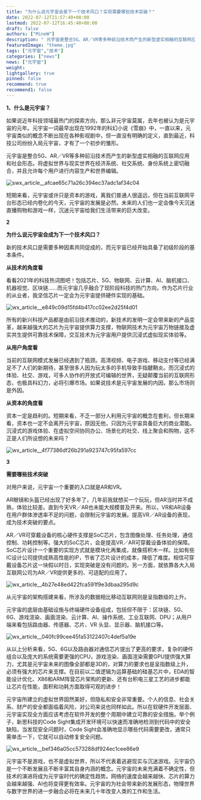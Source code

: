```yaml
---
title: "为什么说元宇宙会是下一个技术风口？实现需要哪些技术突破？"
date: 2022-07-12T21:57:40+08:00
lastmod: 2022-07-12T16:45:40+08:00
draft: false
authors: ["MineW"]
description: " 元宇宙是整合5G、AR／VR等多种前沿技术而产生的新型虚实相融的互联网应用和社会形态。将虚拟世界与现实世界在经济系统、社交系统、身份系统上密切融合，并且允许每个用户进行内容生产和世界编辑。"
featuredImage: "theme.jpg"
tags: ["元宇宙","技术"]
categories: ["news"]
news: ["元宇宙"]
weight: 
lightgallery: true
pinned: false
recommend: true
recommend1: false
---
```




**1、什么是元宇宙？**

如果说近年科技领域最热门的探索方向，那么非元宇宙莫属，去年也被认为是元宇宙的元年。元宇宙一词最早出现在1992年的科幻小说《雪崩》中，一直以来，元宇宙类似的概念不断出现在各种影视剧中，但一直没有明确的定义，直到最近，科技公司纷纷入局元宇宙，才有了一个初步的雏形。

元宇宙是整合5G、AR／VR等多种前沿技术而产生的新型虚实相融的互联网应用和社会形态。将虚拟世界与现实世界在经济系统、社交系统、身份系统上密切融合，并且允许每个用户进行内容生产和世界编辑。

![swx_article__afcae65c71a26c394ec37adc1af34c04](swx_article__afcae65c71a26c394ec37adc1af34c04.jpg)

短期来看，元宇宙或许只是资本的游戏，离我们普通人很遥远，但在当前互联网平台形态已经内卷化的今天，元宇宙的发展是必然。未来的人们也一定会像今天沉迷直播购物和游戏一样，沉迷元宇宙给我们生活带来的巨大改变。

**2**

**为什么说元宇宙会成为下一个技术风口？**

新的技术风口是需要多种因素共同促成的，而元宇宙已经开始具备了初级阶段的基本条件。

**从技术的角度看**

看看2021年的科技热词图吧！包括芯片、5G、物联网、云计算、AI、脑机接口、机器视觉、区块链……而元宇宙几乎融合了现阶段科技的热门方向，作为芯片行业的从业者，我坚信芯片一定会为元宇宙提供硬件实现的基础。

![wx_article__e849c09d15fd4b417cc02ee2d25f4d01](wx_article__e849c09d15fd4b417cc02ee2d25f4d01.jpg)

所有的新兴科技产品都是由前沿技术推动的，新技术的发明一定会带来新的产品变革，越来越强大的芯片为元宇宙提供算力支撑，物联网技术为元宇宙万物链接及虚实共生提供可靠技术保障，交互技术为元宇宙用户提供沉浸式虚拟现实体验等。

**从用户角度看**

当前的互联网模式发展已经遇到了瓶颈。高清视频、电子游戏、移动支付等已经满足不了人们的新期待，甚至很多人因为玩太多的手机导致手指腱鞘炎。而沉浸式的体验、社交、游戏，可多人协作的开放式可编辑的世界，无疑颠覆当前的互联网形态，也极具科幻力，必将引爆市场。如果说技术是元宇宙发展的内因，那么市场则是外因。

**从资本的角度看**

资本一定是趋利的。短期来看，不乏一部分人利用元宇宙的概念在套利，但长期来看，资本也一定不会离开元宇宙，原因无他，只因为元宇宙具备巨大的商业潜能。沉浸式的游戏体验、在虚拟空间协同办公、场景化的社交、线上聚会和购物，这不正是人们所设想的未来吗？

![wx_article__4f77386df26b291a923747c95fa597cc](wx_article__4f77386df26b291a923747c95fa597cc.jpg)

**3**

**需要哪些技术突破**

对用户来说，元宇宙一个重要的入口就是AR和VR。

AR眼镜和头盔已经出现了好多年了，几年前我就想买一个玩玩，但AR当时并不成熟，体验比较差。直到今天VR／AR也未能大规模普及开来。所以，VR和AR设备在用户群体渗透率不足的问题，会限制元宇宙的发展。提高VR／AR设备的表现，成为技术突破的要点。

AR／VR可穿戴设备的核心硬件支撑是SoC芯片，包含图像处理、任务处理，通信控制、功耗控制等。强大的SoC芯片，会是提高VR／AR可穿戴设备体验的保障。SoC芯片设计一个重要的实现方式就是模块化再集成，就像搭积木一样。比如有些IC设计公司提供成熟高性能的IP，节省了芯片设计的成本，降低了难度。相信可穿戴设备芯片这一块假以时日，实现突破是没有问题的。另一方面，就依靠各大入局互联网公司为AR／VR提供更多的、可适配的应用了。

![wx_article__4b27e48ed422fca591f9e3dbaa295d9c](wx_article__4b27e48ed422fca591f9e3dbaa295d9c.jpg)

从元宇宙的架构搭建来看，所涉及的数据相比移动互联网则是呈指数级的上升。

元宇宙的底层由基础设施与终端硬件设备组成，包括但不限于：区块链、5G、6G、游戏渲染、画面渲染、云计算、AI、操作系统、工业互联网、DPU；从用户端来看包括路由器、传感器、芯片、VR 头显、显示器、脑机接口等。

![wx_article__040fc99cee45fa53122407c4def5a19e](wx_article__040fc99cee45fa53122407c4def5a19e.jpg)

从以上分析来看，5G、6G以及路由器对通信芯片提出了更高的要求，复杂的硬件组合以及庞大的系统需要更强的CPU，游戏渲染、画面渲染需要GPU提供强大算力，尤其是元宇宙未来的图像全部都是3D的，对算力的要求也是呈指数级上升，必须有强大的芯片来支撑。在目前以二值逻辑为运算基础的硅基芯片中，EDA的智能设计优化、X86和ARM阵营芯片架构的更新、还有台积电三星工艺的进步都能让芯片在性能，面积和功耗方面取得可观的进步！

元宇宙所建立的虚拟世界固然美好，但隐私和安全非常重要。个人的信息、社会关系、财产的安全都面临着风险，对公司来说也同样如此。所以在软硬件开发层面、元宇宙实现全方面应该考虑在软件开发的整个周期中建立可靠的安全措施。举个例子，新思科技的Code Sight集成开发环境可以快速而准确地检测到代码中的安全缺陷，当发现安全问题时，Code Sight会准确地显示哪些代码需要更改，通常只需单击一下，它就可以自动修复安全问题。

![wx_article__bef346a05cc573288df924ec1cee86e9](wx_article__bef346a05cc573288df924ec1cee86e9.jpg)

元宇宙不是游戏，也不是虚拟世界，所以不代表着逃避现实与沉迷游戏。元宇宙仍是一个不断发展且不断丰富其自身内涵的概念。元宇宙的未来充满着不确定性，但技术的演进将成为元宇宙时代的确定性趋势。网络的速度会越来越快、芯片的算力会越来越强、AI也将变得更有效率。元宇宙的为社会带来新的发展形态，物理世界与数字世界的进一步融合必将在未来几十年改变人类的工作和生活。